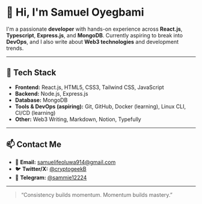 # 👋 Hi, I'm Samuel Oyegbami

I'm a passionate **developer** with hands-on experience across **React.js**, **Typescript**, **Express.js**, and **MongoDB**. Currently aspiring to break into **DevOps**, and I also write about **Web3 technologies** and development trends.

---

## 🚀 Tech Stack

- **Frontend:** React.js, HTML5, CSS3, Tailwind CSS, JavaScript
- **Backend:** Node.js, Express.js
- **Database:** MongoDB
- **Tools & DevOps (aspiring):** Git, GitHub, Docker (learning), Linux CLI, CI/CD (learning)
- **Other:** Web3 Writing, Markdown, Notion, Typefully

---

## 📫 Contact Me

- 📨 **Email:** samuelifeoluwa914@gmail.com  
- 🐦 **Twitter/X:** [@cryptogeekB](https://twitter.com/cryptogeekB)  
- 💬 **Telegram:** [@sammie12224](https://t.me/sammie12224)  

---


> “Consistency builds momentum. Momentum builds mastery.”


